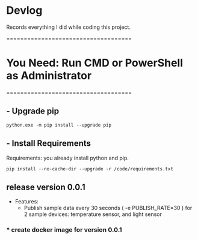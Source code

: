 # Devlog
Records everything I did while coding this project.

====================================
# You Need: Run CMD or PowerShell as Administrator
====================================
## - Upgrade pip
```
python.exe -m pip install --upgrade pip
```

## - Install Requirements
Requirements: you already install python and pip.

```
pip install --no-cache-dir --upgrade -r /code/requirements.txt
```

## release version 0.0.1
- Features:
    + Publish sample data every 30 seconds ( -e PUBLISH_RATE=30 ) for 2 sample devices: temperature sensor, and light sensor

### * create docker image for version 0.0.1

